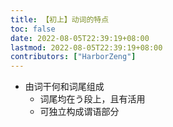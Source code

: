 ```yaml
---
title: 【初上】动词的特点
toc: false
date: 2022-08-05T22:39:19+08:00
lastmod: 2022-08-05T22:39:19+08:00
contributors: ["HarborZeng"]
---
```


- 由词干何和词尾组成
   - 词尾均在う段上，且有活用
   - 可独立构成谓语部分

